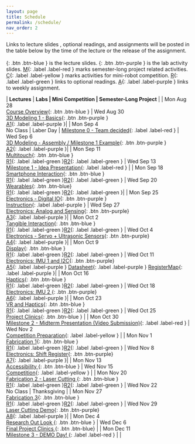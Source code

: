 ```yaml
---
layout: page
title: Schedule
permalink: /schedule/
nav_order: 2
---
```

Links to lecture slides , optional readings, and assignments will be posted in the table below by the time of the lecture or the release of the assignment. <br> <br>
[](){: .btn .btn-blue } is the lecture slides.
[](){: .btn .btn-purple } is the lab activity slides.
[M](){: .label .label-red } marks semester-long project related activities.
[C](){: .label .label-yellow } marks activities for mini-robot competition.
[R](){: .label .label-green } links to optional readings.
[A](){: .label .label-purple } links to weekly assignment.

| **Lectures**                     |   **Labs \| Mini Competition \|  Semester-Long Project**            |
| Mon Aug 28 <br> [Course Overview](assets/pdf/lectures/0-Overview.pdf){: .btn .btn-blue }                            | Wed Aug 30 <br> [3D Modeling 1 - Basics](){: .btn .btn-purple   } <br> [A1](assets/pdf/assignments/Assignment_Fall23_A1.pdf){: .label .label-purple }|
| Mon Sep 4 <br> No Class \| Laber Day \| [Milestone 0 - Team decided](){: .label .label-red }                        | Wed Sep 6 <br> [3D Modeling - Assembly / Milestone 1 Example](){: .btn .btn-purple   } <br> [A2](){: .label .label-purple }|
| Mon Sep 11 <br> [Multitouch](){: .btn .btn-blue } <br>[R1](){: .label .label-green }[R2](){: .label .label-green }                                 | Wed Sep 13 <br> [Milestone 1 - Idea Presentation](){: .label .label-red } | 
| Mon Sep 18 <br> [ Smartphone Interaction](){: .btn .btn-blue } <br>[R1](){: .label .label-green }[R2](){: .label .label-green }             | Wed Sep 20 <br> [Wearables](){: .btn .btn-blue} <br> [R1](){: .label .label-green }[R2](){: .label .label-green }|
| Mon Sep 25 <br> [Electronics - Digital IO](){: .btn .btn-purple }  <br>[Instruction](){: .label .label-purple }            | Wed Sep 27 <br> [Electronics: Analog and Sensing](){: .btn .btn-purple} <br> [A3](){: .label .label-purple }|
| Mon Oct 2 <br> [Tangible Interaction](){: .btn .btn-blue }   <br>[R1](){: .label .label-green }[R2](){: .label .label-green }           | Wed Oct 4 <br> [Electronics - Servo + Ultrasonic Sensors](){: .btn .btn-purple} <br> [A4](){: .label .label-purple }|
| Mon Oct 9 <br> [Display](){: .btn .btn-blue }    <br>[R1](){: .label .label-green }[R2](){: .label .label-green }          | Wed Oct 11 <br> [Electronics: IMU 1 and I2C](){: .btn .btn-purple} <br> [A5](){: .label .label-purple } [Datasheet](){: .label .label-purple } [RegisterMap](){: .label .label-purple }|
| Mon Oct 16 <br> [Haptics](){: .btn .btn-blue }   <br>[R1](){: .label .label-green }[R2](){: .label .label-green }           | Wed Oct 18 <br> [Electronics: IMU 2 ](){: .btn .btn-purple} <br> [A6](){: .label .label-purple }|
| Mon Oct 23 <br> [VR and Haptics](){: .btn .btn-blue }  <br>[R1](){: .label .label-green }[R2](){: .label .label-green }            | Wed Oct 25 <br> [Project Clinics](){: .btn .btn-blue }            |
| Mon Oct 30 <br> [Milestone 2 - Midterm Presentation (Video Submission)](){: .label .label-red } | Wed Nov 2 <br> [Competition Preparation](){: .label .label-yellow } |
| Mon Nov 1 <br> [Fabrication 1](){: .btn .btn-blue }    <br>[R1](){: .label .label-green }[R2](){: .label .label-green }          | Wed Nov 8 <br> [Electronics: Shift Register](){: .btn .btn-purple} <br> [A7](){: .label .label-purple }|
| Mon Nov 13 <br> [Accessibility ](){: .btn .btn-blue }            | Wed Nov 15 <br> [Competition](){: .label .label-yellow } |
| Mon Nov 20 <br> [Fabrication 2 - Laser Cutting ](){: .btn .btn-blue }  <br>[R1](){: .label .label-green }[R2](){: .label .label-green }            | Wed Nov 22 <br> No Class \| Thanksgiving |
| Mon Nov 27 <br> [Fabrication 3](){: .btn .btn-blue }   <br>[R1](){: .label .label-green }[R2](){: .label .label-green }           | Wed Nov 29 <br> [Laser Cutting Demo](){: .btn .btn-purple} <br> [A8](){: .label .label-purple }|
| Mon Dec 4 <br> [Research Out Look ](){: .btn .btn-blue }              | Wed Dec 6 <br> [Final Project Clinics ](){: .btn .btn-blue} |
| Mon Dec 11 <br> [Milestone 3 - DEMO Day! ](){: .label .label-red }              | |
